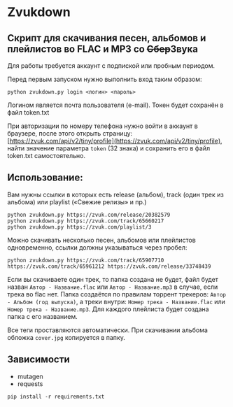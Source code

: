# Zvukdown

## Скрипт для скачивания песен, альбомов и плейлистов во FLAC и MP3 со ~~Сбер~~Звука

Для работы требуется аккаунт с подпиской или пробным периодом.

Перед первым запуском нужно выполнить вход таким образом:

```
python zvukdown.py login <логин> <пароль>
```

Логином является почта пользователя (e-mail). Токен будет сохранён в файл token.txt

При авторизации по номеру телефона нужно войти в аккаунт в браузере, после этого открыть страницу: [https://zvuk.com/api/v2/tiny/profile](https://zvuk.com/api/v2/tiny/profile), найти значение параметра `token` (32 знака) и сохранить его в файл token.txt самостоятельно.

## Использование:

Вам нужны ссылки в которых есть release (альбом), track (один трек из альбома) или playlist («‎Свежие релизы»‎ и пр.)
```
python zvukdown.py https://zvuk.com/release/20382579
python zvukdown.py https://zvuk.com/track/65660217
python zvukdown.py https://zvuk.com/playlist/3
```

Можно скачивать несколько песен, альбомов или плейлистов одновременно, ссылки должны указываться через пробел:
```
python zvukdown.py https://zvuk.com/track/65907710 https://zvuk.com/track/65961212 https://zvuk.com/release/33748439
```

Если вы скачиваете один трек, то папка создана не будет, файл будет назван `Автор - Название.flac` или `Автор - Название.mp3` в случае, если трека во flac нет.
Папка создаётся по правилам торрент трекеров: `Автор - Альбом (год выпуска)`, а треки внутри: `Номер трека - Название.flac` или `Номер трека - Название.mp3`.
Для каждого плейлиста будет создана папка с его названием.

Все теги проставляются автоматически. При скачивании альбома обложка `cover.jpg` копируется в папку.

## Зависимости

- mutagen
- requests

```
pip install -r requirements.txt
```